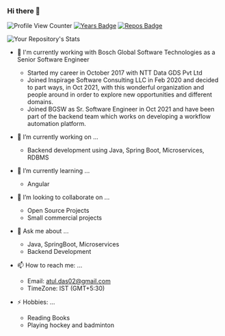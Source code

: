 ### Hi there 👋

<!--
**atuldas/atuldas** is a ✨ _special_ ✨ repository because its `README.md` (this file) appears on your GitHub profile.

Here are some ideas to get you started:

- 🔭 I’m currently working on ...
- 🌱 I’m currently learning ...
- 👯 I’m looking to collaborate on ...
- 🤔 I’m looking for help with ...
- 💬 Ask me about ...
- 📫 How to reach me: ...
- 😄 Pronouns: ...
- ⚡ Fun fact: ...
-->

![Profile View Counter](https://komarev.com/ghpvc/?username=atuldas)
[![Years Badge](https://badges.pufler.dev/years/atuldas)](https://badges.pufler.dev)
[![Repos Badge](https://badges.pufler.dev/repos/atuldas)](https://badges.pufler.dev)

![Your Repository's Stats](https://github-readme-stats.vercel.app/api?username=atuldas&show_icons=true)


<!--
**tushardas/tushardas** is a ✨ _special_ ✨ repository because its `README.md` (this file) appears on your GitHub profile.
![](https://estruyf-github.azurewebsites.net/api/VisitorHit?user=atuldas&repo=tushardas&countColorcountColor&countColor=%3287A8)
Here are some ideas to get you started:
-->
- 🏢 I'm currently working with Bosch Global Software Technologies as a Senior Software Engineer
  - Started my career in October 2017 with NTT Data GDS Pvt Ltd
  - Joined Inspirage Software Consulting LLC in Feb 2020 and decided to part ways, in Oct 2021, with this wonderful organization and people around in order to explore new opportunities and different domains.
  - Joined BGSW as Sr. Software Engineer in Oct 2021 and have been part of the backend team which works on developing a workflow automation platform.


- 🔭 I’m currently working on ...
  - Backend development using Java, Spring Boot, Microservices, RDBMS


- 🌱 I’m currently learning ...
  - Angular
- 👯 I’m looking to collaborate on ...
  - Open Source Projects
  - Small commercial projects

- 💬 Ask me about ...
  - Java, SpringBoot, Microservices
  - Backend Development


- 📫 How to reach me: ...
  - Email: atul.das02@gmail.com
  - TimeZone: IST (GMT+5:30)  

- ⚡ Hobbies: ...
  - Reading Books
  - Playing hockey and badminton
